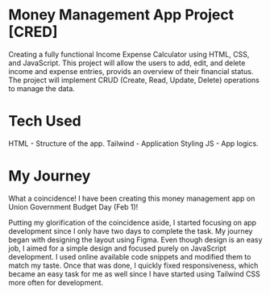 # Money Management App Project [CRED]
Creating a fully functional Income Expense Calculator using HTML, CSS, and JavaScript. This project will allow the users to add, edit, and delete income and expense entries, 
provids an overview of their financial status. The project will implement CRUD (Create, Read, Update, Delete) operations to manage the data.

# Tech Used
HTML - Structure of the app.
Tailwind - Application Styling
JS - App logics.

# My Journey
What a coincidence! I have been creating this money management app on Union Government Budget Day (Feb 1)! 

Putting my glorification of the coincidence aside, I started focusing on app development since I only have two days to complete the task. My journey began with designing the layout using Figma. Even though design is an easy job, I aimed for a simple design and focused purely on JavaScript development. I used online available code snippets and modified them to match my taste. Once that was done, I quickly fixed responsiveness, which became an easy task for me as well since I have started using Tailwind CSS more often for development.
